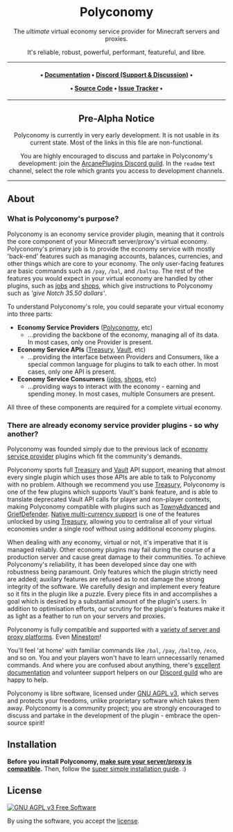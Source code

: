 <div align="center">

# Polyconomy

The *ultimate* virtual economy service provider for Minecraft servers and proxies.

It's reliable, robust, powerful, performant, featureful, and libre.

***

<h4 id="quick-links">

• [Documentation]()
• [Discord (Support & Discussion)]()
•

• [Source Code]()
• [Issue Tracker]()
• 

</h4>

***

## Pre-Alpha Notice

Polyconomy is currently in very early development. It is not usable in its current state. Most of the links in this file are non-functional.

You are highly encouraged to discuss and partake in Polyconomy's development: join the [ArcanePlugins Discord guild](https://discord.gg/HqZwdcJ). In the `readme` text channel, select the role which grants you access to development channels.

</div>

***

## About

### What is Polyconomy's purpose?

Polyconomy is an economy service provider plugin, meaning that it controls the core component of your Minecraft server/proxy's virtual economy. Polyconomy's primary job is to provide the economy service with mostly 'back-end' features such as managing accounts, balances, currencies, and other things which are core to your economy. The only user-facing features are basic commands such as `/pay`, `/bal`, and `/baltop`. The rest of the features you would expect in your virtual economy are handled by other plugins, such as [jobs]() and [shops](), which give instructions to Polyconomy such as *'give Notch 35.50 dollars'*.

To understand Polyconomy's role, you could separate your virtual economy into three parts:

- **Economy Service Providers** ([Polyconomy](), etc)
  - ...providing the backbone of the economy, managing all of its data. In most cases, only one Provider is present.
- **Economy Service APIs** ([Treasury](), [Vault](), etc)
  - ...providing the interface between Providers and Consumers, like a special common language for plugins to talk to each other. In most cases, only one API is present.
- **Economy Service Consumers** ([jobs](), [shops](), etc)
  - ...providing ways to interact with the economy - earning and spending money. In most cases, multiple Consumers are present.

All three of these components are required for a complete virtual economy.

### There are already economy service provider plugins - so why another?

Polyconomy was founded simply due to the previous lack of [economy service provider]() plugins which fit the community's demands.

Polyconomy sports full [Treasury]() and [Vault]() API support, meaning that almost every single plugin which uses those APIs are able to talk to Polyconomy with no problem. Although we recommend you use [Treasury](), Polyconomy is one of the few plugins which supports Vault's bank feature, and is able to translate deprecated Vault API calls for player and non-player contexts, making Polyconomy compatible with plugins such as [TownyAdvanced]() and [GriefDefender](). [Native multi-currency support]() is one of the features unlocked by using [Treasury](), allowing you to centralise all of your virtual economies under a single roof without using additional economy plugins.

When dealing with any economy, virtual or not, it's imperative that it is managed reliably. Other economy plugins may fail during the course of a production server and cause great damage to their communities. To achieve Polyconomy's reliability, it has been developed since day one with robustness being paramount. Only features which the plugin strictly need are added; auxilary features are refused as to not damage the strong integrity of the software. We carefully design and implement every feature so it fits in the plugin like a puzzle. Every piece fits in and accomplishes a goal which is desired by a substantial amount of the plugin's users. In addition to optimisation efforts, our scrutiny for the plugin's features make it as light as a feather to run on your servers and proxies.

Polyconomy is fully compatible and supported with a [variety of server and proxy platforms](). Even [Minestom]()!

You'll feel 'at home' with familiar commands like `/bal`, `/pay`, `/baltop`, `/eco`, and so on. You and your players won't have to learn unnecessarily renamed commands. And where you are confused about anything, there's [excellent documentation]() and volunteer support helpers on our [Discord guild]() who are happy to help.

Polyconomy is libre software, licensed under [GNU AGPL v3](license.md), which serves and protects your freedoms, unlike proprietary software which takes them away. Polyconomy is a community project; you are strongly encouraged to discuss and partake in the development of the plugin - embrace the open-source spirit!

## Installation

**Before you install Polyconomy, [make sure your server/proxy is compatible]().**
Then, follow the [super simple installation guide](). :)

## License

[![GNU AGPL v3 Free Software](https://www.gnu.org/graphics/agplv3-88x31.png)](https://www.gnu.org/licenses/agpl-3.0.html)

By using the software, you accept the [license](LICENSE.md).
